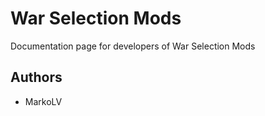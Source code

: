 # War Selection Mods

Documentation page for developers of War Selection Mods


## Authors

- MarkoLV